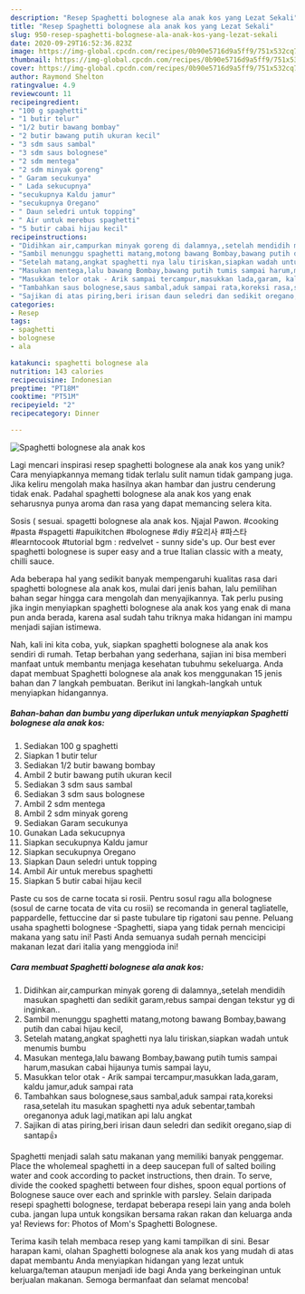 ```yaml
---
description: "Resep Spaghetti bolognese ala anak kos yang Lezat Sekali"
title: "Resep Spaghetti bolognese ala anak kos yang Lezat Sekali"
slug: 950-resep-spaghetti-bolognese-ala-anak-kos-yang-lezat-sekali
date: 2020-09-29T16:52:36.823Z
image: https://img-global.cpcdn.com/recipes/0b90e5716d9a5ff9/751x532cq70/spaghetti-bolognese-ala-anak-kos-foto-resep-utama.jpg
thumbnail: https://img-global.cpcdn.com/recipes/0b90e5716d9a5ff9/751x532cq70/spaghetti-bolognese-ala-anak-kos-foto-resep-utama.jpg
cover: https://img-global.cpcdn.com/recipes/0b90e5716d9a5ff9/751x532cq70/spaghetti-bolognese-ala-anak-kos-foto-resep-utama.jpg
author: Raymond Shelton
ratingvalue: 4.9
reviewcount: 11
recipeingredient:
- "100 g spaghetti"
- "1 butir telur"
- "1/2 butir bawang bombay"
- "2 butir bawang putih ukuran kecil"
- "3 sdm saus sambal"
- "3 sdm saus bolognese"
- "2 sdm mentega"
- "2 sdm minyak goreng"
- " Garam secukunya"
- " Lada sekucupnya"
- "secukupnya Kaldu jamur"
- "secukupnya Oregano"
- " Daun seledri untuk topping"
- " Air untuk merebus spaghetti"
- "5 butir cabai hijau kecil"
recipeinstructions:
- "Didihkan air,campurkan minyak goreng di dalamnya,,setelah mendidih masukan spaghetti dan sedikit garam,rebus sampai dengan tekstur yg di inginkan.."
- "Sambil menunggu spaghetti matang,motong bawang Bombay,bawang putih dan cabai hijau kecil,"
- "Setelah matang,angkat spaghetti nya lalu tiriskan,siapkan wadah untuk menumis bumbu"
- "Masukan mentega,lalu bawang Bombay,bawang putih tumis sampai harum,masukan cabai hijaunya tumis sampai layu,"
- "Masukkan telor otak - Arik sampai tercampur,masukkan lada,garam, kaldu jamur,aduk sampai rata"
- "Tambahkan saus bolognese,saus sambal,aduk sampai rata,koreksi rasa,setelah itu masukan spaghetti nya aduk sebentar,tambah oreganonya aduk lagi,matikan api lalu angkat"
- "Sajikan di atas piring,beri irisan daun seledri dan sedikit oregano,siap di santap👍"
categories:
- Resep
tags:
- spaghetti
- bolognese
- ala

katakunci: spaghetti bolognese ala 
nutrition: 143 calories
recipecuisine: Indonesian
preptime: "PT18M"
cooktime: "PT51M"
recipeyield: "2"
recipecategory: Dinner

---
```



![Spaghetti bolognese ala anak kos](https://img-global.cpcdn.com/recipes/0b90e5716d9a5ff9/751x532cq70/spaghetti-bolognese-ala-anak-kos-foto-resep-utama.jpg)

Lagi mencari inspirasi resep spaghetti bolognese ala anak kos yang unik? Cara menyiapkannya memang tidak terlalu sulit namun tidak gampang juga. Jika keliru mengolah maka hasilnya akan hambar dan justru cenderung tidak enak. Padahal spaghetti bolognese ala anak kos yang enak seharusnya punya aroma dan rasa yang dapat memancing selera kita.

Sosis ( sesuai. spagetti bolognese ala anak kos. Njajal Pawon. #cooking #pasta #spagetti #apuikitchen #bolognese #diy #요리사 #파스타 #learntocook #tutorial bgm : redvelvet - sunny side&#39;s up. Our best ever spaghetti bolognese is super easy and a true Italian classic with a meaty, chilli sauce.

Ada beberapa hal yang sedikit banyak mempengaruhi kualitas rasa dari spaghetti bolognese ala anak kos, mulai dari jenis bahan, lalu pemilihan bahan segar hingga cara mengolah dan menyajikannya. Tak perlu pusing jika ingin menyiapkan spaghetti bolognese ala anak kos yang enak di mana pun anda berada, karena asal sudah tahu triknya maka hidangan ini mampu menjadi sajian istimewa.


Nah, kali ini kita coba, yuk, siapkan spaghetti bolognese ala anak kos sendiri di rumah. Tetap berbahan yang sederhana, sajian ini bisa memberi manfaat untuk membantu menjaga kesehatan tubuhmu sekeluarga. Anda dapat membuat Spaghetti bolognese ala anak kos menggunakan 15 jenis bahan dan 7 langkah pembuatan. Berikut ini langkah-langkah untuk menyiapkan hidangannya.

<!--inarticleads1-->

##### Bahan-bahan dan bumbu yang diperlukan untuk menyiapkan Spaghetti bolognese ala anak kos:

1. Sediakan 100 g spaghetti
1. Siapkan 1 butir telur
1. Sediakan 1/2 butir bawang bombay
1. Ambil 2 butir bawang putih ukuran kecil
1. Sediakan 3 sdm saus sambal
1. Sediakan 3 sdm saus bolognese
1. Ambil 2 sdm mentega
1. Ambil 2 sdm minyak goreng
1. Sediakan  Garam secukunya
1. Gunakan  Lada sekucupnya
1. Siapkan secukupnya Kaldu jamur
1. Siapkan secukupnya Oregano
1. Siapkan  Daun seledri untuk topping
1. Ambil  Air untuk merebus spaghetti
1. Siapkan 5 butir cabai hijau kecil


Paste cu sos de carne tocata si rosii. Pentru sosul ragu alla bolognese (sosul de carne tocata de vita cu rosii) se recomanda in general tagliatelle, pappardelle, fettuccine dar si paste tubulare tip rigatoni sau penne. Peluang usaha spaghetti bolognese -Spaghetti, siapa yang tidak pernah mencicipi makana yang satu ini! Pasti Anda semuanya sudah pernah mencicipi makanan lezat dari italia yang menggioda ini! 

<!--inarticleads2-->

##### Cara membuat Spaghetti bolognese ala anak kos:

1. Didihkan air,campurkan minyak goreng di dalamnya,,setelah mendidih masukan spaghetti dan sedikit garam,rebus sampai dengan tekstur yg di inginkan..
1. Sambil menunggu spaghetti matang,motong bawang Bombay,bawang putih dan cabai hijau kecil,
1. Setelah matang,angkat spaghetti nya lalu tiriskan,siapkan wadah untuk menumis bumbu
1. Masukan mentega,lalu bawang Bombay,bawang putih tumis sampai harum,masukan cabai hijaunya tumis sampai layu,
1. Masukkan telor otak - Arik sampai tercampur,masukkan lada,garam, kaldu jamur,aduk sampai rata
1. Tambahkan saus bolognese,saus sambal,aduk sampai rata,koreksi rasa,setelah itu masukan spaghetti nya aduk sebentar,tambah oreganonya aduk lagi,matikan api lalu angkat
1. Sajikan di atas piring,beri irisan daun seledri dan sedikit oregano,siap di santap👍


Spaghetti menjadi salah satu makanan yang memiliki banyak penggemar. Place the wholemeal spaghetti in a deep saucepan full of salted boiling water and cook according to packet instructions, then drain. To serve, divide the cooked spaghetti between four dishes, spoon equal portions of Bolognese sauce over each and sprinkle with parsley. Selain daripada resepi spaghetti bolognese, terdapat beberapa resepi lain yang anda boleh cuba. jangan lupa untuk kongsikan bersama rakan rakan dan keluarga anda ya! Reviews for: Photos of Mom&#39;s Spaghetti Bolognese. 

Terima kasih telah membaca resep yang kami tampilkan di sini. Besar harapan kami, olahan Spaghetti bolognese ala anak kos yang mudah di atas dapat membantu Anda menyiapkan hidangan yang lezat untuk keluarga/teman ataupun menjadi ide bagi Anda yang berkeinginan untuk berjualan makanan. Semoga bermanfaat dan selamat mencoba!
